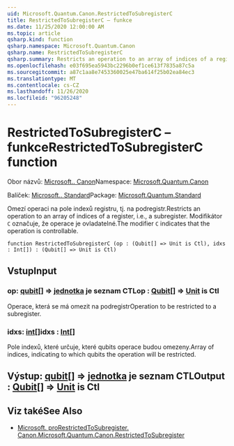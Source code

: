 ```yaml
---
uid: Microsoft.Quantum.Canon.RestrictedToSubregisterC
title: RestrictedToSubregisterC – funkce
ms.date: 11/25/2020 12:00:00 AM
ms.topic: article
qsharp.kind: function
qsharp.namespace: Microsoft.Quantum.Canon
qsharp.name: RestrictedToSubregisterC
qsharp.summary: Restricts an operation to an array of indices of a register, i.e., a subregister. The modifier `C` indicates that the operation is controllable.
ms.openlocfilehash: e03f695ea5943bc2296b0ef1ce613f7835a87c5a
ms.sourcegitcommit: a87c1aa8e7453360025e47ba614f25b02ea84ec3
ms.translationtype: MT
ms.contentlocale: cs-CZ
ms.lasthandoff: 11/26/2020
ms.locfileid: "96205248"
---
```

# <a name="restrictedtosubregisterc-function"></a><span data-ttu-id="f4074-102">RestrictedToSubregisterC – funkce</span><span class="sxs-lookup"><span data-stu-id="f4074-102">RestrictedToSubregisterC function</span></span>

<span data-ttu-id="f4074-103">Obor názvů: [Microsoft.. Canon](xref:Microsoft.Quantum.Canon)</span><span class="sxs-lookup"><span data-stu-id="f4074-103">Namespace: [Microsoft.Quantum.Canon](xref:Microsoft.Quantum.Canon)</span></span>

<span data-ttu-id="f4074-104">Balíček: [Microsoft.. Standard](https://nuget.org/packages/Microsoft.Quantum.Standard)</span><span class="sxs-lookup"><span data-stu-id="f4074-104">Package: [Microsoft.Quantum.Standard](https://nuget.org/packages/Microsoft.Quantum.Standard)</span></span>


<span data-ttu-id="f4074-105">Omezí operaci na pole indexů registru, tj. na podregistr.</span><span class="sxs-lookup"><span data-stu-id="f4074-105">Restricts an operation to an array of indices of a register, i.e., a subregister.</span></span>
<span data-ttu-id="f4074-106">Modifikátor `C` označuje, že operace je ovladatelné.</span><span class="sxs-lookup"><span data-stu-id="f4074-106">The modifier `C` indicates that the operation is controllable.</span></span>

```qsharp
function RestrictedToSubregisterC (op : (Qubit[] => Unit is Ctl), idxs : Int[]) : (Qubit[] => Unit is Ctl)
```


## <a name="input"></a><span data-ttu-id="f4074-107">Vstup</span><span class="sxs-lookup"><span data-stu-id="f4074-107">Input</span></span>

### <a name="op--qubit--unit--is-ctl"></a><span data-ttu-id="f4074-108">op: [qubit](xref:microsoft.quantum.lang-ref.qubit)[] => [jednotka](xref:microsoft.quantum.lang-ref.unit)  je seznam CTL</span><span class="sxs-lookup"><span data-stu-id="f4074-108">op : [Qubit](xref:microsoft.quantum.lang-ref.qubit)[] => [Unit](xref:microsoft.quantum.lang-ref.unit)  is Ctl</span></span>

<span data-ttu-id="f4074-109">Operace, která se má omezit na podregistr</span><span class="sxs-lookup"><span data-stu-id="f4074-109">Operation to be restricted to a subregister.</span></span>


### <a name="idxs--int"></a><span data-ttu-id="f4074-110">idxs: [int](xref:microsoft.quantum.lang-ref.int)[]</span><span class="sxs-lookup"><span data-stu-id="f4074-110">idxs : [Int](xref:microsoft.quantum.lang-ref.int)[]</span></span>

<span data-ttu-id="f4074-111">Pole indexů, které určuje, které qubits operace budou omezeny.</span><span class="sxs-lookup"><span data-stu-id="f4074-111">Array of indices, indicating to which qubits the operation will be restricted.</span></span>



## <a name="output--qubit--unit--is-ctl"></a><span data-ttu-id="f4074-112">Výstup: [qubit](xref:microsoft.quantum.lang-ref.qubit)[] => [jednotka](xref:microsoft.quantum.lang-ref.unit)  je seznam CTL</span><span class="sxs-lookup"><span data-stu-id="f4074-112">Output : [Qubit](xref:microsoft.quantum.lang-ref.qubit)[] => [Unit](xref:microsoft.quantum.lang-ref.unit)  is Ctl</span></span>



## <a name="see-also"></a><span data-ttu-id="f4074-113">Viz také</span><span class="sxs-lookup"><span data-stu-id="f4074-113">See Also</span></span>

- [<span data-ttu-id="f4074-114">Microsoft. proRestrictedToSubregister. Canon.</span><span class="sxs-lookup"><span data-stu-id="f4074-114">Microsoft.Quantum.Canon.RestrictedToSubregister</span></span>](xref:Microsoft.Quantum.Canon.RestrictedToSubregister)